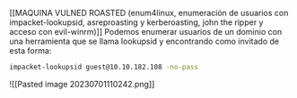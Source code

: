 [[MAQUINA VULNED ROASTED (enum4linux, enumeración de usuarios con impacket-lookupsid, asreproasting y kerberoasting, john the ripper y acceso con evil-winrm)]]
Podemos enumerar usuarios de un dominio con una herramienta que se llama lookupsid y encontrando como invitado de esta forma:
```bash
impacket-lookupsid guest@10.10.182.108 -no-pass
```
![[Pasted image 20230701110242.png]]
